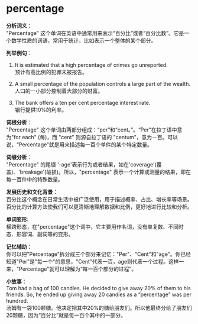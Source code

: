 # percentage

**分析词义**：  
"Percentage" 这个单词在英语中通常用来表示“百分比”或者“百分比数”。它是一个数学性质的词语，常用于统计，比如表示一个整体的某个部分。

  

**列举例句**：

  

1.  It is estimated that a high percentage of crimes go unreported.  
    预计有高比例的犯罪未被报告。
    
      
    
2.  A small percentage of the population controls a large part of the wealth.  
    人口的一小部分控制着大部分的财富。
    
      
    
3.  The bank offers a ten per cent percentage interest rate.  
    银行提供10%的利率。
    
      
    

  

**词根分析**：  
"Percentage" 这个单词由两部分组成：“per”和“cent。”。“Per”在拉丁语中意为"for each" (每)，而 "cent" 则源自拉丁语的 "centum"，意为一百。可以说，“Percentage”就是用来描述每一百个单件的某个特定数量。

  

**词缀分析**：  
"Percentage" 的尾缀 '-age'表示行为或者结果，如在'coverage'(覆盖)、'breakage'(破损)。所以，"percentage" 表示一个计算或测量的结果，即在每一百件中的特殊数量。

  

**发展历史和文化背景**：  
百分比这个概念在日常生活中被广泛使用，用于描述概率、占比、增长率等场景。百分比的计算方法使我们可以更清晰地理解数据和比例，更好地进行比较和分析。

  

**单词变形**:  
横跨形态，在"percentage"这个词中，它主要用作名词，没有单复数、不同时态、形容词、副词等的变形。

  

**记忆辅助**：  
你可以把"Percentage"拆分成三个部分来记忆："Per"、"Cent"和"age"。你已经知道"Per"是"每一个"的意思，"Cent"代表一百，age则代表一个过程。这样一来，"Percentage"就可以理解为“每一百个部分的过程”。

  

**小故事**：  
Tom had a bag of 100 candies. He decided to give away 20% of them to his friends. So, he ended up giving away 20 candies as a “percentage” was per hundred.  
汤姆有一袋100颗糖。他决定把其中20%的糖给朋友们。所以他最终分给了朋友们20颗糖，因为“百分比”就是每一百个其中的一部分。
